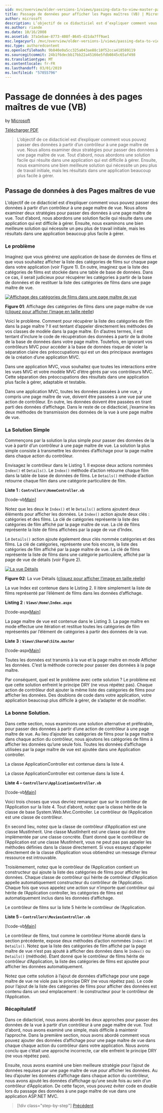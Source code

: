 ```yaml
---
uid: mvc/overview/older-versions-1/views/passing-data-to-view-master-pages-vb
title: Passage de données pour afficher les Pages maîtres (VB) | Microsoft Docs
author: microsoft
description: L’objectif de ce didacticiel est d’expliquer comment vous pouvez passer des données à partir d’un contrôleur à une page maître de vue. Nous examinons les deux stratégies pour passer des données à une vue m...
ms.author: riande
ms.date: 10/16/2008
ms.assetid: 37a1ebae-8773-408f-8645-d21da7ff9ae1
msc.legacyurl: /mvc/overview/older-versions-1/views/passing-data-to-view-master-pages-vb
msc.type: authoredcontent
ms.openlocfilehash: 9b840e0a5cc325a043ae88c10f52cca418589119
ms.sourcegitcommit: 24b1f6decbb17bb22a45166e5fdb0845c65af498
ms.translationtype: MT
ms.contentlocale: fr-FR
ms.lasthandoff: 03/01/2019
ms.locfileid: "57055796"
---
```

<a name="passing-data-to-view-master-pages-vb"></a>Passage de données à des pages maîtres de vue (VB)
====================
by [Microsoft](https://github.com/microsoft)

[Télécharger PDF](http://download.microsoft.com/download/e/f/3/ef3f2ff6-7424-48f7-bdaa-180ef64c3490/ASPNET_MVC_Tutorial_13_VB.pdf)

> L’objectif de ce didacticiel est d’expliquer comment vous pouvez passer des données à partir d’un contrôleur à une page maître de vue. Nous allons examiner deux stratégies pour passer des données à une page maître de vue. Tout d’abord, nous abordons une solution facile qui résulte dans une application qui est difficile à gérer. Ensuite, nous examinons une bien meilleure solution qui nécessite un peu plus de travail initiale, mais les résultats dans une application beaucoup plus facile à gérer.


## <a name="passing-data-to-view-master-pages"></a>Passage de données à des Pages maîtres de vue

L’objectif de ce didacticiel est d’expliquer comment vous pouvez passer des données à partir d’un contrôleur à une page maître de vue. Nous allons examiner deux stratégies pour passer des données à une page maître de vue. Tout d’abord, nous abordons une solution facile qui résulte dans une application qui est difficile à gérer. Ensuite, nous examinons une bien meilleure solution qui nécessite un peu plus de travail initiale, mais les résultats dans une application beaucoup plus facile à gérer.

### <a name="the-problem"></a>Le problème

Imaginez que vous générez une application de base de données de films et que vous souhaitez afficher la liste des catégories de films sur chaque page dans votre application (voir Figure 1). En outre, imaginez que la liste des catégories de films est stockée dans une table de base de données. Dans ce cas, il serait judicieux pour récupérer les catégories à partir de la base de données et de restituer la liste des catégories de films dans une page maître de vue.


[![Affichage des catégories de films dans une page maître de vue](passing-data-to-view-master-pages-vb/_static/image2.png)](passing-data-to-view-master-pages-vb/_static/image1.png)

**Figure 01**: Affichage des catégories de films dans une page maître de vue ([cliquez pour afficher l’image en taille réelle](passing-data-to-view-master-pages-vb/_static/image3.png))


Voici le problème. Comment pour récupérer la liste des catégories de film dans la page maître ? Il est tentant d’appeler directement les méthodes de vos classes de modèle dans la page maître. En d’autres termes, il est tentant d’inclure le code de récupération des données à partir de la droite de la base de données dans votre page maître. Toutefois, en ignorant vos contrôleurs MVC pour accéder à la base de données risque de violer la séparation claire des préoccupations qui est un des principaux avantages de la création d’une application MVC.

Dans une application MVC, vous souhaitez que toutes les interactions entre les vues MVC et votre modèle MVC d’être gérés par vos contrôleurs MVC. Cette séparation des préoccupations des résultats dans une application plus facile à gérer, adaptable et testable.

Dans une application MVC, toutes les données passées à une vue, y compris une page maître de vue, doivent être passées à une vue par une action de contrôleur. En outre, les données doivent être passées en tirant parti des données d’affichage. Dans le reste de ce didacticiel, j’examine les deux méthodes de transmission des données de la vue à une page maître de vue.

### <a name="the-simple-solution"></a>La Solution Simple

Commençons par la solution la plus simple pour passer des données de la vue à partir d’un contrôleur à une page maître de vue. La solution la plus simple consiste à transmettre les données d’affichage pour la page maître dans chaque action du contrôleur.

Envisagez le contrôleur dans le Listing 1. Il expose deux actions nommées `Index()` et `Details()`. Le `Index()` méthode d’action retourne chaque film dans la table de base de données de films. Le `Details()` méthode d’action retourne chaque film dans une catégorie particulière de film.

**Liste 1 : `Controllers\HomeController.vb`**

[!code-vb[Main](passing-data-to-view-master-pages-vb/samples/sample1.vb)]

Notez que les deux le `Index()` et le `Details()` actions ajoutent deux éléments pour afficher les données. Le `Index()` action ajoute deux clés : catégories et des films. La clé de catégories représente la liste des catégories de film affiché par la page maître de vue. La clé de films représente la liste de films affichées par la page de vue d’Index.

Le `Details()` action ajoute également deux clés nommée catégories et des films. La clé de catégories, représente une fois encore, la liste des catégories de film affiché par la page maître de vue. La clé de films représente la liste de films dans une catégorie particulière, affiché par la page de vue de détails (voir Figure 2).


[![La vue Détails](passing-data-to-view-master-pages-vb/_static/image5.png)](passing-data-to-view-master-pages-vb/_static/image4.png)

**Figure 02**: La vue Détails ([cliquez pour afficher l’image en taille réelle](passing-data-to-view-master-pages-vb/_static/image6.png))


La vue Index est contenue dans le Listing 2. Il itère simplement la liste de films représenté par l’élément de films dans les données d’affichage.

**Listing 2 : `Views\Home\Index.aspx`**

[!code-aspx[Main](passing-data-to-view-master-pages-vb/samples/sample2.aspx)]

La page maître de vue est contenue dans le Listing 3. La page maître en mode effectue une itération et restitue toutes les catégories de film représentés par l’élément de catégories à partir des données de la vue.

**Liste 3 : `Views\Shared\Site.master`**

[!code-aspx[Main](passing-data-to-view-master-pages-vb/samples/sample3.aspx)]

Toutes les données est transmis à la vue et la page maître en mode Afficher les données. C’est la méthode correcte pour passer des données à la page maître.

Par conséquent, quel est le problème avec cette solution ? Le problème est que cette solution enfreint le principe DRY (ne vous répétez pas). Chaque action de contrôleur doit ajouter la même liste des catégories de films pour afficher les données. Des doublons de code dans votre application, votre application beaucoup plus difficile à gérer, de s’adapter et de modifier.

### <a name="the-good-solution"></a>La bonne Solution.

Dans cette section, nous examinons une solution alternative et préférable, pour passer des données à partir d’une action de contrôleur à une page maître de vue. Au lieu d’ajouter les catégories de films pour la page maître dans chaque action du contrôleur, nous ajoutons les catégories de films à afficher les données qu’une seule fois. Toutes les données d’affichage utilisées par la page maître de vue est ajoutée dans une Application controller.

La classe ApplicationController est contenue dans la liste 4.

La classe ApplicationController est contenue dans la liste 4.

**Liste 4 – `Controllers\ApplicationController.vb`**

[!code-vb[Main](passing-data-to-view-master-pages-vb/samples/sample4.vb)]

Voici trois choses que vous devriez remarquer que sur le contrôleur de l’Application sur la liste 4. Tout d’abord, notez que la classe hérite de la classe de base System.Web.Mvc.Controller. Le contrôleur de l’Application est une classe de contrôleur.

En second lieu, notez que la classe de contrôleur d’Application est une classe MustInherit. Une classe MustInherit est une classe qui doit être implémentée par une classe concrète. Étant donné que le contrôleur de l’Application est une classe MustInherit, vous ne peut pas pas appeler les méthodes définies dans la classe directement. Si vous essayez d’appeler directement de la classe d’Application vous obtiendrez un message d’erreur ressource est introuvable.

Troisièmement, notez que le contrôleur de l’Application contient un constructeur qui ajoute la liste des catégories de films pour afficher les données. Chaque classe de contrôleur qui hérite de contrôleur d’Application appelle automatiquement constructeur du contrôleur de l’Application. Chaque fois que vous appelez une action sur n’importe quel contrôleur qui hérite de l’Application controller, les catégories de films est automatiquement inclus dans les données d’affichage.

Le contrôleur de films sur la liste 5 hérite le contrôleur de l’Application.

**Liste 5 – `Controllers\MoviesController.vb`**

[!code-vb[Main](passing-data-to-view-master-pages-vb/samples/sample5.vb)]

Le contrôleur de films, tout comme le contrôleur Home abordé dans la section précédente, expose deux méthodes d’action nommées `Index()` et `Details()`. Notez que la liste des catégories de film affiché par la page maître de vue n’est pas ajouté à afficher des données dans le `Index()` ou `Details()` (méthode). Étant donné que le contrôleur de films hérite de contrôleur d’Application, la liste des catégories de films est ajoutée pour afficher les données automatiquement.

Notez que cette solution à l’ajout de données d’affichage pour une page maître de vue ne viole pas le principe DRY (ne vous répétez pas). Le code pour l’ajout de la liste des catégories de films pour afficher des données est contenu dans un seul emplacement : le constructeur pour le contrôleur de l’Application.

### <a name="summary"></a>Récapitulatif

Dans ce didacticiel, nous avons abordé les deux approches pour passer des données de la vue à partir d’un contrôleur à une page maître de vue. Tout d’abord, nous avons examiné une simple, mais difficile à maintenir l’approche. Dans la première section, nous avons abordé comment vous pouvez ajouter des données d’affichage pour une page maître de vue dans chaque chaque action du contrôleur dans votre application. Nous avons conclu que c’était une approche incorrecte, car elle enfreint le principe DRY (ne vous répétez pas).

Ensuite, nous avons examiné une bien meilleure stratégie pour l’ajout de données requises par une page maître de vue pour afficher les données. Au lieu d’ajouter les données d’affichage dans chaque action du contrôleur, nous avons ajouté les données d’affichage qu’une seule fois au sein d’un contrôleur d’Application. De cette façon, vous pouvez éviter code en double lors du passage des données à une page maître de vue dans une application ASP.NET MVC.

> [!div class="step-by-step"]
> [Précédent](creating-page-layouts-with-view-master-pages-vb.md)
